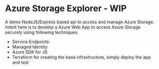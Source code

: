 # Azure Storage Explorer - WIP

A demo NodeJS/Express based api to access and manage Azure Storage. Intent here is to develop a Azure Web App to access Azure Storage securely using following techniques

* Service Endpoints
* Managed Identity
* Azure SDK for JS
* Terraform for creating the base infrastructure, simply deploy the app and test
